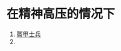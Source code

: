 # 在精神高压的情况下

1. [盔甲士兵](https://www.youtube.com/watch?v=mXpLHdYhMKA&list=RDmXpLHdYhMKA&start_radio=1)
2.
